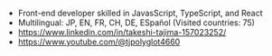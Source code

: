 - Front-end developer skilled in JavasScript, TypeScript, and React
- Multilingual: JP, EN, FR, CH, DE, ESpañol (Visited countries: 75)
- https://www.linkedin.com/in/takeshi-tajima-157023252/
- https://www.youtube.com/@tjpolyglot4660
